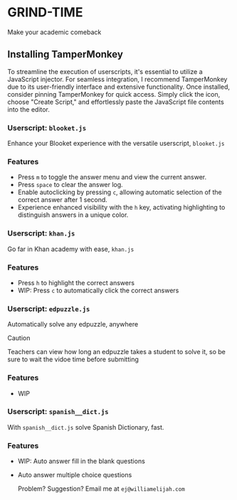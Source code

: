 # GRIND-TIME 
Make your academic comeback 

## Installing TamperMonkey
To streamline the execution of userscripts, it's essential to utilize a JavaScript injector. For seamless integration, I recommend TamperMonkey due to its user-friendly interface and extensive functionality. Once installed, consider pinning TamperMonkey for quick access. Simply click the icon, choose "Create Script," and effortlessly paste the JavaScript file contents into the editor.

### Userscript: `blooket.js`
Enhance your Blooket experience with the versatile userscript, `blooket.js`

### Features
- Press `m` to toggle the answer menu and view the current answer.
- Press `space` to clear the answer log.
- Enable autoclicking by pressing `c`, allowing automatic selection of the correct answer after 1 second.
- Experience enhanced visibility with the `h` key, activating highlighting to distinguish answers in a unique color.

### Userscript: `khan.js`
Go far in Khan academy with ease, `khan.js`

### Features
-  Press `h` to highlight the correct answers
-  WIP: Press `c` to automatically click the correct answers


### Userscript: `edpuzzle.js`
Automatically solve any edpuzzle, anywhere

> [!CAUTION]
> Teachers can view how long an edpuzzle takes a student to solve it, so be sure to wait the vidoe time before submitting

### Features
-  WIP

### Userscript: `spanish__dict.js`
With `spanish__dict.js` solve Spanish Dictionary, fast.

### Features
- WIP: Auto answer fill in the blank questions
- Auto answer multiple choice questions


  Problem? Suggestion? Email me at `ej@williamelijah.com`
